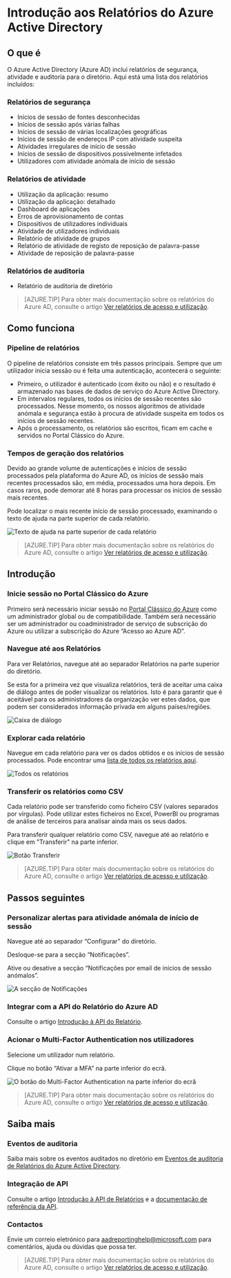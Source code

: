 <properties
   pageTitle="Relatórios do Azure Active Directory: Introdução | Microsoft Azure"
   description="Lista os vários relatórios disponíveis no Azure Active Directory"
   services="active-directory"
   documentationCenter=""
   authors="dhanyahk"
   manager="stevenpo"
   editor=""/>

<tags
   ms.service="active-directory"
   ms.devlang="na"
   ms.topic="get-started-article"
   ms.tgt_pltfrm="na"
   ms.workload="identity"
   ms.date="03/07/2016"
   ms.author="dhanyahk"/>

# Introdução aos Relatórios do Azure Active Directory

## O que é

O Azure Active Directory (Azure AD) inclui relatórios de segurança, atividade e auditoria para o diretório. Aqui está uma lista dos relatórios incluídos:

### Relatórios de segurança

- Inícios de sessão de fontes desconhecidas
- Inícios de sessão após várias falhas
- Inícios de sessão de várias localizações geográficas
- Inícios de sessão de endereços IP com atividade suspeita
- Atividades irregulares de início de sessão
- Inícios de sessão de dispositivos possivelmente infetados
- Utilizadores com atividade anómala de início de sessão

### Relatórios de atividade

- Utilização da aplicação: resumo
- Utilização da aplicação: detalhado
- Dashboard de aplicações
- Erros de aprovisionamento de contas
- Dispositivos de utilizadores individuais
- Atividade de utilizadores individuais
- Relatório de atividade de grupos
- Relatório de atividade de registo de reposição de palavra-passe
- Atividade de reposição de palavra-passe

### Relatórios de auditoria

- Relatório de auditoria de diretório

> [AZURE.TIP] Para obter mais documentação sobre os relatórios do Azure AD, consulte o artigo [Ver relatórios de acesso e utilização](active-directory-view-access-usage-reports.md).



## Como funciona


### Pipeline de relatórios

O pipeline de relatórios consiste em três passos principais. Sempre que um utilizador inicia sessão ou é feita uma autenticação, acontecerá o seguinte:

- Primeiro, o utilizador é autenticado (com êxito ou não) e o resultado é armazenado nas bases de dados de serviço do Azure Active Directory.
- Em intervalos regulares, todos os inícios de sessão recentes são processados. Nesse momento, os nossos algoritmos de atividade anómala e segurança estão à procura de atividade suspeita em todos os inícios de sessão recentes.
- Após o processamento, os relatórios são escritos, ficam em cache e servidos no Portal Clássico do Azure.

### Tempos de geração dos relatórios

Devido ao grande volume de autenticações e inícios de sessão processados pela plataforma do Azure AD, os inícios de sessão mais recentes processados são, em média, processados uma hora depois. Em casos raros, pode demorar até 8 horas para processar os inícios de sessão mais recentes.

Pode localizar o mais recente início de sessão processado, examinando o texto de ajuda na parte superior de cada relatório.

![Texto de ajuda na parte superior de cada relatório](./media/active-directory-reporting-getting-started/reportingWatermark.PNG)

> [AZURE.TIP] Para obter mais documentação sobre os relatórios do Azure AD, consulte o artigo [Ver relatórios de acesso e utilização](active-directory-view-access-usage-reports.md).



## Introdução


### Inicie sessão no Portal Clássico do Azure

Primeiro será necessário iniciar sessão no [Portal Clássico do Azure](https://manage.windowsazure.com) como um administrador global ou de compatibilidade. Também será necessário ser um administrador ou coadministrador de serviço de subscrição do Azure ou utilizar a subscrição do Azure “Acesso ao Azure AD”.

### Navegue até aos Relatórios

Para ver Relatórios, navegue até ao separador Relatórios na parte superior do diretório.

Se esta for a primeira vez que visualiza relatórios, terá de aceitar uma caixa de diálogo antes de poder visualizar os relatórios. Isto é para garantir que é aceitável para os administradores da organização ver estes dados, que podem ser considerados informação privada em alguns países/regiões.

![Caixa de diálogo](./media/active-directory-reporting-getting-started/dialogBox.png)

### Explorar cada relatório

Navegue em cada relatório para ver os dados obtidos e os inícios de sessão processados. Pode encontrar uma [lista de todos os relatórios aqui](active-directory-reporting-guide.md).

![Todos os relatórios](./media/active-directory-reporting-getting-started/reportsMain.png)

### Transferir os relatórios como CSV

Cada relatório pode ser transferido como ficheiro CSV (valores separados por vírgulas). Pode utilizar estes ficheiros no Excel, PowerBI ou programas de análise de terceiros para analisar ainda mais os seus dados.

Para transferir qualquer relatório como CSV, navegue até ao relatório e clique em "Transferir" na parte inferior.

![Botão Transferir](./media/active-directory-reporting-getting-started/downloadButton.png)

> [AZURE.TIP] Para obter mais documentação sobre os relatórios do Azure AD, consulte o artigo [Ver relatórios de acesso e utilização](active-directory-view-access-usage-reports.md).





## Passos seguintes

### Personalizar alertas para atividade anómala de início de sessão

Navegue até ao separador “Configurar” do diretório.

Desloque-se para a secção “Notificações”.

Ative ou desative a secção “Notificações por email de inícios de sessão anómalos”.

![A secção de Notificações](./media/active-directory-reporting-getting-started/notificationsSection.png)

### Integrar com a API do Relatório do Azure AD

Consulte o artigo [Introdução à API do Relatório](active-directory-reporting-api-getting-started.md).

### Acionar o Multi-Factor Authentication nos utilizadores

Selecione um utilizador num relatório.

Clique no botão “Ativar a MFA” na parte inferior do ecrã.

![O botão do Multi-Factor Authentication na parte inferior do ecrã](./media/active-directory-reporting-getting-started/mfaButton.png)

> [AZURE.TIP] Para obter mais documentação sobre os relatórios do Azure AD, consulte o artigo [Ver relatórios de acesso e utilização](active-directory-view-access-usage-reports.md).




## Saiba mais


### Eventos de auditoria

Saiba mais sobre os eventos auditados no diretório em [Eventos de auditoria de Relatórios do Azure Active Directory](active-directory-reporting-audit-events.md).

### Integração de API

Consulte o artigo [Introdução à API de Relatórios](active-directory-reporting-api-getting-started.md) e a [documentação de referência da API](https://msdn.microsoft.com/library/azure/mt126081.aspx).

### Contactos

Envie um correio eletrónico para [aadreportinghelp@microsoft.com](mailto:aadreportinghelp@microsoft.com) para comentários, ajuda ou dúvidas que possa ter.

> [AZURE.TIP] Para obter mais documentação sobre os relatórios do Azure AD, consulte o artigo [Ver relatórios de acesso e utilização](active-directory-view-access-usage-reports.md).



<!--HONumber=Jun16_HO2-->


